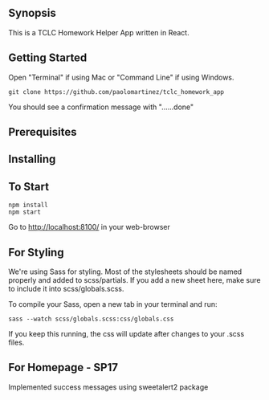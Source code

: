 ## Synopsis

This is a TCLC Homework Helper App written in React.

## Getting Started
Open "Terminal" if using Mac or "Command Line" if using Windows.
```
git clone https://github.com/paolomartinez/tclc_homework_app
```
You should see a confirmation message with "......done"

## Prerequisites

## Installing

## To Start

```
npm install
npm start
```

Go to [http://localhost:8100/](http://localhost:8100/ "http://localhost:8100/") in your web-browser

## For Styling

We're using Sass for styling. Most of the stylesheets should be named properly and added to scss/partials. If you add a new sheet here, make sure to include it into scss/globals.scss.

To compile your Sass, open a new tab in your terminal and run:

```
sass --watch scss/globals.scss:css/globals.css
```

If you keep this running, the css will update after changes to your .scss files.


## For Homepage - SP17

Implemented success messages using sweetalert2 package
